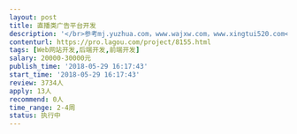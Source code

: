 ```yaml
---                
layout: post       
title: 直播类广告平台开发           
description: '</br>参考mj.yuzhua.com，www.wajxw.com，www.xingtui520.com</br>要求能读取相关平台粉丝量，最近播放次数，转发次数等，</br>工期三周以内，分原型/修改两个阶段</br>'     
contenturl: https://pro.lagou.com/project/8155.html      
tags: [Web网站开发,后端开发,前端开发]            
salary: 20000-30000元          
publish_time: '2018-05-29 16:17:43'         
start_time: '2018-05-29 16:17:43'           
review: 3734人                   
apply: 13人                   
recommend: 0人                   
time_range: 2-4周              
status: 执行中                  
---                 
```

